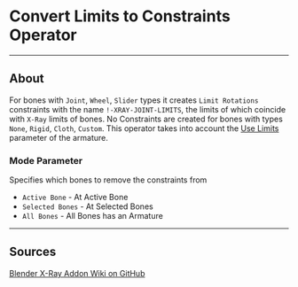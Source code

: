 # Convert Limits to Constraints Operator

___

## About

For bones with `Joint`, `Wheel`, `Slider` types it creates `Limit Rotations` constraints with the name `!-XRAY-JOINT-LIMITS`, the limits of which coincide with `X-Ray` limits of bones. No Constraints are created for bones with types `None`, `Rigid`, `Cloth`, `Custom`. This operator takes into account the [Use Limits](../addon-panels/panel-armature.md) parameter of the armature.

### Mode Parameter

Specifies which bones to remove the constraints from

- `Active Bone` - At Active Bone
- `Selected Bones` - At Selected Bones
- `All Bones` - All Bones has an Armature

___

## Sources

[Blender X-Ray Addon Wiki on GitHub](https://github.com/PavelBlend/blender-xray/wiki/Operator-Convert-Limits-to-Constraints#%D0%9E%D0%BF%D0%B5%D1%80%D0%B0%D1%82%D0%BE%D1%80-Convert-Limits-to-Constraints)
